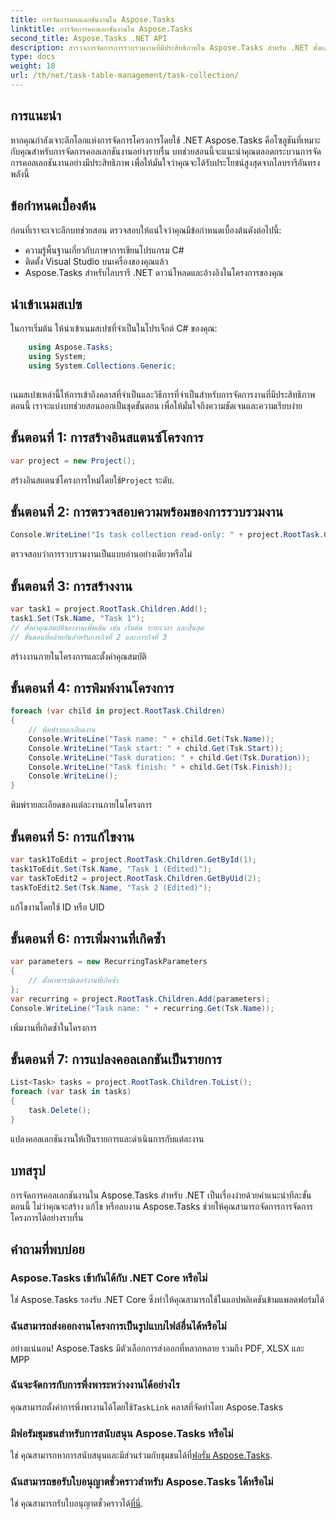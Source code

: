 ```yaml
---
title: การจัดการคอลเลกชันงานใน Aspose.Tasks
linktitle: การจัดการคอลเลกชันงานใน Aspose.Tasks
second_title: Aspose.Tasks .NET API
description: สำรวจการจัดการการรวบรวมงานที่มีประสิทธิภาพใน Aspose.Tasks สำหรับ .NET ตั้งแต่การสร้างไปจนถึงการแก้ไข การจัดการโครงการหลักได้อย่างง่ายดาย
type: docs
weight: 18
url: /th/net/task-table-management/task-collection/
---
```

## การแนะนำ
หากคุณกำลังเจาะลึกโลกแห่งการจัดการโครงการโดยใช้ .NET Aspose.Tasks คือโซลูชันที่เหมาะกับคุณสำหรับการจัดการคอลเลกชันงานอย่างราบรื่น บทช่วยสอนนี้จะแนะนำคุณตลอดกระบวนการจัดการคอลเลกชันงานอย่างมีประสิทธิภาพ เพื่อให้มั่นใจว่าคุณจะได้รับประโยชน์สูงสุดจากไลบรารีอันทรงพลังนี้
## ข้อกำหนดเบื้องต้น
ก่อนที่เราจะเจาะลึกบทช่วยสอน ตรวจสอบให้แน่ใจว่าคุณมีข้อกำหนดเบื้องต้นดังต่อไปนี้:
- ความรู้พื้นฐานเกี่ยวกับภาษาการเขียนโปรแกรม C#
- ติดตั้ง Visual Studio บนเครื่องของคุณแล้ว
- Aspose.Tasks สำหรับไลบรารี .NET ดาวน์โหลดและอ้างอิงในโครงการของคุณ
## นำเข้าเนมสเปซ
ในการเริ่มต้น ให้นำเข้าเนมสเปซที่จำเป็นในโปรเจ็กต์ C# ของคุณ:
```csharp
	using Aspose.Tasks;
    using System;
    using System.Collections.Generic;
    
```
เนมสเปซเหล่านี้ให้การเข้าถึงคลาสที่จำเป็นและวิธีการที่จำเป็นสำหรับการจัดการงานที่มีประสิทธิภาพ
ตอนนี้ เราจะแบ่งบทช่วยสอนออกเป็นชุดขั้นตอน เพื่อให้มั่นใจถึงความชัดเจนและความเรียบง่าย
## ขั้นตอนที่ 1: การสร้างอินสแตนซ์โครงการ
```csharp
var project = new Project();
```
 สร้างอินสแตนซ์โครงการใหม่โดยใช้`Project` ระดับ.
## ขั้นตอนที่ 2: การตรวจสอบความพร้อมของการรวบรวมงาน
```csharp
Console.WriteLine("Is task collection read-only: " + project.RootTask.Children.IsReadOnly);
```
ตรวจสอบว่าการรวบรวมงานเป็นแบบอ่านอย่างเดียวหรือไม่
## ขั้นตอนที่ 3: การสร้างงาน
```csharp
var task1 = project.RootTask.Children.Add();
task1.Set(Tsk.Name, "Task 1");
// ตั้งค่าคุณสมบัติของงานเพิ่มเติม เช่น เริ่มต้น ระยะเวลา และสิ้นสุด
// ขั้นตอนที่คล้ายกันสำหรับภารกิจที่ 2 และภารกิจที่ 3
```
สร้างงานภายในโครงการและตั้งค่าคุณสมบัติ
## ขั้นตอนที่ 4: การพิมพ์งานโครงการ
```csharp
foreach (var child in project.RootTask.Children)
{
    // พิมพ์รายละเอียดงาน
    Console.WriteLine("Task name: " + child.Get(Tsk.Name));
    Console.WriteLine("Task start: " + child.Get(Tsk.Start));
    Console.WriteLine("Task duration: " + child.Get(Tsk.Duration));
    Console.WriteLine("Task finish: " + child.Get(Tsk.Finish));
    Console.WriteLine();
}
```
พิมพ์รายละเอียดของแต่ละงานภายในโครงการ
## ขั้นตอนที่ 5: การแก้ไขงาน
```csharp
var task1ToEdit = project.RootTask.Children.GetById(1);
task1ToEdit.Set(Tsk.Name, "Task 1 (Edited)");
var taskToEdit2 = project.RootTask.Children.GetByUid(2);
taskToEdit2.Set(Tsk.Name, "Task 2 (Edited)");
```
แก้ไขงานโดยใช้ ID หรือ UID
## ขั้นตอนที่ 6: การเพิ่มงานที่เกิดซ้ำ
```csharp
var parameters = new RecurringTaskParameters
{
    // ตั้งค่าพารามิเตอร์งานที่เกิดซ้ำ
};
var recurring = project.RootTask.Children.Add(parameters);
Console.WriteLine("Task name: " + recurring.Get(Tsk.Name));
```
เพิ่มงานที่เกิดซ้ำในโครงการ
## ขั้นตอนที่ 7: การแปลงคอลเลกชันเป็นรายการ
```csharp
List<Task> tasks = project.RootTask.Children.ToList();
foreach (var task in tasks)
{
    task.Delete();
}
```
แปลงคอลเลกชันงานให้เป็นรายการและดำเนินการกับแต่ละงาน
## บทสรุป
การจัดการคอลเลกชันงานใน Aspose.Tasks สำหรับ .NET เป็นเรื่องง่ายด้วยคำแนะนำทีละขั้นตอนนี้ ไม่ว่าคุณจะสร้าง แก้ไข หรือลบงาน Aspose.Tasks ช่วยให้คุณสามารถจัดการการจัดการโครงการได้อย่างราบรื่น
## คำถามที่พบบ่อย
### Aspose.Tasks เข้ากันได้กับ .NET Core หรือไม่
ใช่ Aspose.Tasks รองรับ .NET Core ซึ่งทำให้คุณสามารถใช้ในแอปพลิเคชันข้ามแพลตฟอร์มได้
### ฉันสามารถส่งออกงานโครงการเป็นรูปแบบไฟล์อื่นได้หรือไม่
อย่างแน่นอน! Aspose.Tasks มีตัวเลือกการส่งออกที่หลากหลาย รวมถึง PDF, XLSX และ MPP
### ฉันจะจัดการกับการพึ่งพาระหว่างงานได้อย่างไร
 คุณสามารถตั้งค่าการพึ่งพางานได้โดยใช้`TaskLink` คลาสที่จัดทำโดย Aspose.Tasks
### มีฟอรัมชุมชนสำหรับการสนับสนุน Aspose.Tasks หรือไม่
 ใช่ คุณสามารถหาการสนับสนุนและมีส่วนร่วมกับชุมชนได้ที่[ฟอรั่ม Aspose.Tasks](https://forum.aspose.com/c/tasks/15).
### ฉันสามารถขอรับใบอนุญาตชั่วคราวสำหรับ Aspose.Tasks ได้หรือไม่
 ใช่ คุณสามารถรับใบอนุญาตชั่วคราวได้[ที่นี่](https://purchase.aspose.com/temporary-license/).